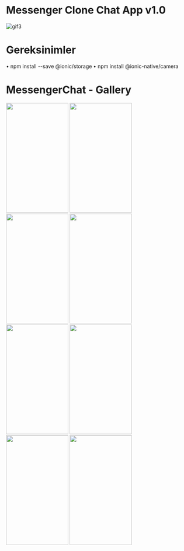 # Messenger Clone Chat App v1.0

![gif3](https://user-images.githubusercontent.com/50170946/85266769-05d55480-b47d-11ea-8c03-d50adb1b755f.gif)

# Gereksinimler

• npm install --save @ionic/storage
• npm install @ionic-native/camera

# MessengerChat - Gallery

<img src="https://user-images.githubusercontent.com/50170946/85267097-767c7100-b47d-11ea-9dee-ea211f8d30c7.png" width="170" height="300">
<img src="https://user-images.githubusercontent.com/50170946/85267102-77ad9e00-b47d-11ea-897e-be4ad7bcddb8.png" width="170" height="300">
<img src="https://user-images.githubusercontent.com/50170946/85267107-78decb00-b47d-11ea-83e4-e8ea810adee9.png" width="170" height="300">
<img src="https://user-images.githubusercontent.com/50170946/85267117-7c725200-b47d-11ea-9132-e4f5a47eb9c8.png" width="170" height="300">
<img src="https://user-images.githubusercontent.com/50170946/85267119-7d0ae880-b47d-11ea-902d-7f6f350c2c1a.png" width="170" height="300">
<img src="https://user-images.githubusercontent.com/50170946/85267123-7da37f00-b47d-11ea-8646-b2c980cb522a.png" width="170" height="300">
<img src="https://user-images.githubusercontent.com/50170946/85267126-7e3c1580-b47d-11ea-92ea-60801af56ec3.png" width="170" height="300">
<img src="https://user-images.githubusercontent.com/50170946/85267129-7ed4ac00-b47d-11ea-88a1-914cc3d1c6fa.png" width="170" height="300">


